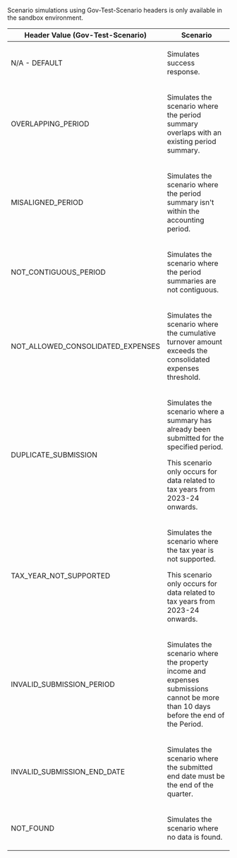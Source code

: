 <p>Scenario simulations using Gov-Test-Scenario headers is only available in the sandbox environment.</p>
<table>
    <thead>
        <tr>
            <th>Header Value (Gov-Test-Scenario)</th>
            <th>Scenario</th>
        </tr>
    </thead>
    <tbody>
        <tr>
            <td><p>N/A - DEFAULT</p></td>
            <td><p>Simulates success response.</p></td>
        </tr>
        <tr>
            <td><p>OVERLAPPING_PERIOD</p></td>
            <td><p>Simulates the scenario where the period summary overlaps with an existing period summary.</p></td>
        </tr>
        <tr>
            <td><p>MISALIGNED_PERIOD</p></td>
            <td><p>Simulates the scenario where the period summary isn't within the accounting period.</p></td>
        </tr>
        <tr>
            <td><p>NOT_CONTIGUOUS_PERIOD</p></td>
            <td><p>Simulates the scenario where the period summaries are not contiguous.</p></td>
        </tr>
        <tr>
            <td><p>NOT_ALLOWED_CONSOLIDATED_EXPENSES</p></td>
            <td><p>Simulates the scenario where the cumulative turnover amount exceeds the consolidated expenses threshold.</p></td>
        </tr>
        <tr>
            <td><p>DUPLICATE_SUBMISSION</p></td>
            <td><p>Simulates the scenario where a summary has already been submitted for the specified period.</p>
            <p>This scenario only occurs for data related to tax years from 2023-24 onwards. </p></td>
        </tr>
        <tr>
            <td><p>TAX_YEAR_NOT_SUPPORTED</p></td>
            <td><p>Simulates the scenario where the tax year is not supported. </p>
            <p>This scenario only occurs for data related to tax years from 2023-24 onwards. </p></td>
        </tr>
        <tr>
            <td><p>INVALID_SUBMISSION_PERIOD</p></td>
            <td><p>Simulates the scenario where the property income and expenses submissions cannot be more than 10 days before the end of the Period.</p></td>
        </tr>
        <tr>
            <td><p>INVALID_SUBMISSION_END_DATE</p></td>
            <td><p>Simulates the scenario where the submitted end date must be the end of the quarter.</p></td>
        </tr>
        <tr>
            <td><p>NOT_FOUND</p></td>
            <td><p>Simulates the scenario where no data is found.</p></td>
        </tr>
    </tbody>
</table>
